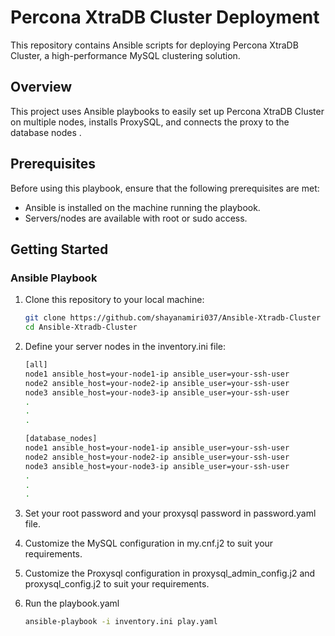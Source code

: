 # Percona XtraDB Cluster Deployment

This repository contains Ansible scripts for deploying Percona XtraDB Cluster, a high-performance MySQL clustering solution.

## Overview

This project uses Ansible playbooks to easily set up Percona XtraDB Cluster on multiple nodes, installs ProxySQL, and connects the proxy to the database nodes .

## Prerequisites

Before using this playbook, ensure that the following prerequisites are met:

- Ansible is installed on the machine running the playbook.
- Servers/nodes are available with root or sudo access.

## Getting Started

### Ansible Playbook

1. Clone this repository to your local machine:

   ```bash
   git clone https://github.com/shayanamiri037/Ansible-Xtradb-Cluster
   cd Ansible-Xtradb-Cluster
   
2. Define your server nodes in the inventory.ini file:

   ```bash
   [all]
   node1 ansible_host=your-node1-ip ansible_user=your-ssh-user
   node2 ansible_host=your-node2-ip ansible_user=your-ssh-user
   node3 ansible_host=your-node3-ip ansible_user=your-ssh-user
   .
   .
   .
   
   [database_nodes]
   node1 ansible_host=your-node1-ip ansible_user=your-ssh-user
   node2 ansible_host=your-node2-ip ansible_user=your-ssh-user
   node3 ansible_host=your-node3-ip ansible_user=your-ssh-user
   .
   .
   .

3. Set your root password and your proxysql password in password.yaml file.
4. Customize the MySQL configuration in my.cnf.j2 to suit your requirements.
5. Customize the Proxysql configuration in proxysql_admin_config.j2 and proxysql_config.j2 to suit your requirements.
6. Run the playbook.yaml

   ```bash
   ansible-playbook -i inventory.ini play.yaml
